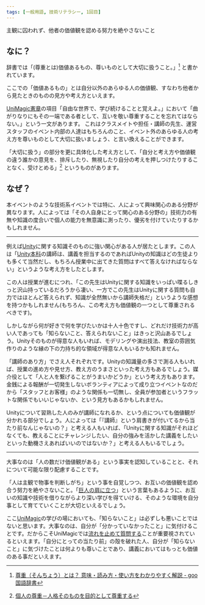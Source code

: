 ```yaml
---
tags: [一般用語, 技術リテラシー, 1回目]
---
```


主観に囚われず、他者の価値観を認める努力を絶やさないこと

## なに？

辞書では「(尊重とは)価値あるもの、尊いものとして大切に扱うこと。」[^1] と書かれています。

ここでの「価値あるもの」とは自分以外のあらゆる人の価値観、すなわち他者から見たときのものの見方や考え方といえます。

[UniMagic憲章](../STU/UniMagic憲章)の項目「自由な世界で、学び続けることと覚えよ。」において「曲がりなりにもその一端である者として、互いを敬い尊重することを忘れてはならない。」という一文があります。
これはクラスメイトや担任・講師の先生、運営スタッフのイベント内部の人達はもちろんのこと、イベント外のあらゆる人の考え方を尊いものとして大切に扱いましょう、と言い換えることができます。

「大切に扱う」の部分を更に具体化した考え方として、「自分と考え方や価値観の違う誰かの意見を、排斥したり、無視したり自分の考えを押しつけたりすることなく、受けとめる」[^2] というものがあります。

## なぜ？

本イベントのような技術系イベントでは特に、人によって興味関心のある分野が異なります。人によっては「その人自身にとって関心のある分野の」技術力の有無や知識の度合いで個人の能力を無意識に測ったり、優劣を付けていたりするかもしれません。

---

例えば[Unity](../STU/Unity)に関する知識そのものに強い関心がある人が居たとします。この人は「[Unity本科](../STU/Unity本科)の講師は、講義を担当するのであればUnityの知識はどの生徒よりも多くて当然だし、もちろん授業中に出てきた質問はすべて答えなければならない」というような考え方をしたとします。

この人は授業が進むにつれ、「この先生はUnityに関する知識をいっぱい喋るしきっと沢山持っているだろうから凄い、一方でこの先生はUnityに関する質問も自力ではほとんど答えられず、知識が全然無いから講師失格だ」というような感想を持つかもしれません(もちろん、この考え方も価値観の一つとして尊重されるべきです)。

しかしながら何が好きで何を学びたいかは十人十色ですし、どれだけ技術力が高い人であっても「知らないこと、答えられないこと」はきっと沢山あるでしょう。Unityそのものが得意な人もいれば、モデリングや演出技法、教室の雰囲気作りのような縁の下の力持ち的な領域が得意な人もいるかも知れません。

「講師のあり方」でさえ人それぞれです。Unityの知識量の多さで測る人もいれば、授業の進め方や見せ方、教え方のうまさといった考え方もあるでしょう。媒介役として「人と人を繋げることがうまいかどうか」という考え方もあります。金銭による報酬が一切発生しないボランティアによって成り立つイベントなのだから「スタッフとお客様」のような関係も一切無し、全員が参加者というフラットな関係でもいいじゃないか、という見方もあるかもしれません。

Unityについて習熟した人のみが講師になれるか、という点についても価値観が分かれる部分でしょう。人によっては「『講師』という肩書きが付いてるから当たり前なんじゃないの？」と考える人もいれば、「Unityに関する知識がそれほどなくても、教えることにチャレンジしたい、自分の強みを活かした講義をしたいといった動機さえあればいいのではないか？」と考える人もいるでしょう。

---

大事なのは「人の数だけ価値観がある」という事実を認知していることと、それについて可能な限り配慮することです。

「人は主観で物事を判断しがち」という事を自覚しつつ、お互いの価値観を認め合う努力を絶やさないこと。「[巨人の肩に立つ](../か行/巨人の肩に立つ)」という言葉もあるように、お互いの知識や技術を借りながらより深い学びを得ていける、そのような環境を自分事として育てていくことが大切といえるでしょう。

ここ[UniMagic](../STU/UniMagic)の学びの場においても、「知らないこと」は必ずしも悪いことではないと思います。大事なのは、自分が「分かっていなかったこと」に気付けることです。だからこそUniMagicでは[流れを止めて質問する](../な行/流れを止めて質問する)ことが重要視されているといえます。「自分にとっての当たり前」の殻を破れた人、自分が「知らないこと」に気づけたことは何よりも尊いことであり、講義においてはもっとも価値のある事だといえます。

[^1]: [尊重（そんちょう）とは？ 意味・読み方・使い方をわかりやすく解説 - goo国語辞書](https://dictionary.goo.ne.jp/word/尊重/)

[^2]: [個人の尊重－人格そのものを目的として尊重する](http://www.ayame-law.jp/article/14368445.html)
